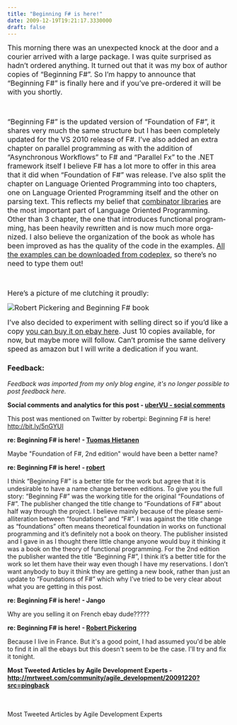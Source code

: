 ```yaml
---
title: "Beginning F# is here!"
date: 2009-12-19T19:21:17.3330000
draft: false
---
```


<p style="MARGIN: 0cm 0cm 10pt" class="MsoNormal"><span style="mso-ansi-language: EN-US" lang="EN-US"><font size="3">This morning there was an unexpected knock at the door and a courier arrived with a large package. I was quite surprised as hadn’t ordered anything. It turned out that it was my box of author copies of “Beginning F#”. So I’m happy to announce that “Beginning F#” is finally here and if you’ve pre-ordered it will be with you shortly.<o:p /></font></span></p>
<p style="MARGIN: 0cm 0cm 10pt" class="MsoNormal"><span style="mso-ansi-language: EN-US" lang="EN-US"><o:p><font size="3"> </font></o:p></span></p>
<p style="MARGIN: 0cm 0cm 10pt" class="MsoNormal"><span style="mso-ansi-language: EN-US" lang="EN-US"><font size="3">“Beginning F#” is the updated version of “Foundation of F#”, it shares very much the same structure but I has been completely updated for the VS 2010 release of F#. I’ve also added an extra chapter on parallel programming as with the addition of “Asynchronous Workflows” to F# and “Parallel Fx” to the .NET framework itself I believe F# has a lot more to offer in this area that it did when “Foundation of F#” was release. I’ve also split the chapter on Language Oriented Programming into too chapters, one on Language Oriented Programming itself and the other on parsing text. This reflects my belief that <a href="http://en.wikipedia.org/wiki/Combinator_library">combinator libraries</a> are the most important part of Language Oriented Programming. Other than 3 chapter, the one that introduces functional programming, has been heavily rewritten and is now much more organized. I also believe the organization of the book as whole has been improved as has the quality of the code in the examples. <a href="http://bfs.codeplex.com/">All the examples can be downloaded from codeplex</a>, so there’s no need to type them out!<o:p /></font></span></p>
<p style="MARGIN: 0cm 0cm 10pt" class="MsoNormal"><span style="mso-ansi-language: EN-US" lang="EN-US"><o:p><font size="3"> </font></o:p></span></p>
<p style="MARGIN: 0cm 0cm 10pt" class="MsoNormal"><span style="mso-ansi-language: EN-US" lang="EN-US"><font size="3">Here’s a picture of me clutching it proudly:<o:p /></font></span></p>
<p style="MARGIN: 0cm 0cm 10pt" class="MsoNormal"><span style="mso-ansi-language: EN-US" lang="EN-US"><o:p><font size="3"><img alt="Robert Pickering and Beginning F# book" src="/blog/photos/BeginningFS_small.JPG" /></font></o:p></span></p>
<p style="MARGIN: 0cm 0cm 10pt" class="MsoNormal"><span style="mso-ansi-language: EN-US" lang="EN-US"><font size="3">I’ve also decided to experiment with selling direct so if you’d like a copy <a href="http://cgi.ebay.fr/ws/eBayISAPI.dll?ViewItem&amp;item=270503846496#ht_500wt_1182">you can buy it on ebay here</a>. Just 10 copies available, for now, but maybe more will follow. Can’t promise the same delivery speed as amazon but I will write a dedication if you want.</font></span></p>

### Feedback:

*Feedback was imported from my only blog engine, it's no longer possible to post feedback here.*

**Social comments and analytics for this post - [uberVU - social comments](http://www.ubervu.com/conversations/strangelights.com/blog/archive/2009/12/19/1649.aspx)**

This post was mentioned on Twitter by robertpi: Beginning F# is here! <a rel="nofollow external" href="http://bit.ly/5nGYUI" title="http://bit.ly/5nGYUI">http://bit.ly/5nGYUI</a>

**re: Beginning F# is here! - [Tuomas Hietanen](http://www.iki.fi/thorium/)**

Maybe &quot;Foundation of F#, 2nd edition&quot; would have been a better name?<br />

**re: Beginning F# is here! - [robert](http://strangelights.com/blog/Default.aspx)**

I think “Beginning F#” is a better title for the work but agree that it is undesirable to have a name change between editions. To give you the full story: “Beginning F#” was the working title for the original “Foundations of F#”. The publisher changed the title change to “Foundations of F#” about half way through the project. I believe mainly because of the please semi-alliteration between “foundations” and “F#”. I was against the title change as “foundations” often means theoretical foundation in works on functional programming and it’s definitely not a book on theory. The publisher insisted and I gave in as I thought there little change anyone would buy it thinking it was a book on the theory of functional programming. For the 2nd edition the publisher wanted the title “Beginning F#”, I think it’s a better title for the work so let them have their way even though I have my reservations. I don’t want anybody to buy it think they are getting a new book, rather than just an update to “Foundations of F#” which why I’ve tried to be very clear about what you are getting in this post.

**re: Beginning F# is here! - Jango**

Why are you selling it on French ebay dude?????

**re: Beginning F# is here! - [Robert Pickering](http://strangelights.com/blog/Default.aspx)**

Because I live in France. But it's a good point, I had assumed you'd be able to find it in all the ebays but this doesn't seem to be the case. I'll try and fix it tonight.

**Most Tweeted Articles by Agile Development Experts - http://mrtweet.com/community/agile_development/20091220?src=pingback**

<br />	<br />		Most Tweeted Articles by Agile Development Experts<br />	<br />

